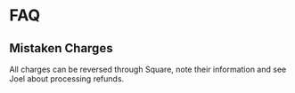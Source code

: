 # FAQ

## Mistaken Charges

All charges can be reversed through Square, note their information and see Joel
about processing refunds.
